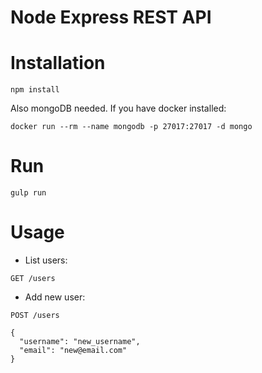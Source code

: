 # Node Express REST API

# Installation
```
npm install
```
Also mongoDB needed. If you have docker installed:

```
docker run --rm --name mongodb -p 27017:27017 -d mongo
```

# Run
```
gulp run
```
# Usage
- List users:
```
GET /users
```

- Add new user:
```
POST /users

{
  "username": "new_username",
  "email": "new@email.com"
}
```
